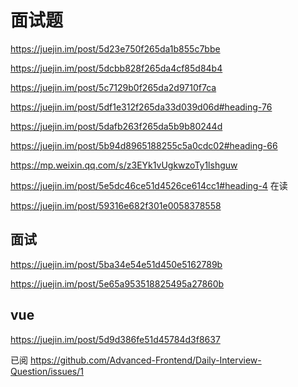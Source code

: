 # 面试题

<https://juejin.im/post/5d23e750f265da1b855c7bbe>

<https://juejin.im/post/5dcbb828f265da4cf85d84b4>

<https://juejin.im/post/5c7129b0f265da2d9710f7ca>

<https://juejin.im/post/5df1e312f265da33d039d06d#heading-76>

<https://juejin.im/post/5dafb263f265da5b9b80244d>

<https://juejin.im/post/5b94d8965188255c5a0cdc02#heading-66>

<https://mp.weixin.qq.com/s/z3EYk1vUgkwzoTy1lshguw>

<https://juejin.im/post/5e5dc46ce51d4526ce614cc1#heading-4>
在读

<https://juejin.im/post/59316e682f301e0058378558>

## 面试

<https://juejin.im/post/5ba34e54e51d450e5162789b>

<https://juejin.im/post/5e65a953518825495a27860b>

## vue

<https://juejin.im/post/5d9d386fe51d45784d3f8637>

已阅
<https://github.com/Advanced-Frontend/Daily-Interview-Question/issues/1>
